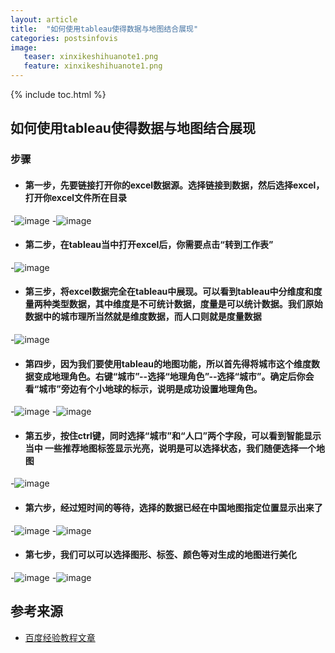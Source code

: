 ```yaml
---
layout: article
title:  "如何使用tableau使得数据与地图结合展现"
categories: postsinfovis
image:
   teaser: xinxikeshihuanote1.png
   feature: xinxikeshihuanote1.png
---
```


{% include toc.html %}


## 如何使用tableau使得数据与地图结合展现
### 步骤

* #### 第一步，先要链接打开你的excel数据源。选择链接到数据，然后选择excel，打开你excel文件所在目录
-![image](https://Wen-ha.github.io/images/t1.jpg)
-![image](https://Wen-ha.github.io/images/t2.jpg)
* #### 第二步，在tableau当中打开excel后，你需要点击“转到工作表”
-![image](https://Wen-ha.github.io/images/t3.jpg)
* #### 第三步，将excel数据完全在tableau中展现。可以看到tableau中分维度和度量两种类型数据，其中维度是不可统计数据，度量是可以统计数据。我们原始数据中的城市理所当然就是维度数据，而人口则就是度量数据
-![image](https://Wen-ha.github.io/images/t4.jpg)
* #### 第四步，因为我们要使用tableau的地图功能，所以首先得将城市这个维度数据变成地理角色。右键“城市”--选择“地理角色”--选择“城市”。确定后你会看“城市”旁边有个小地球的标示，说明是成功设置地理角色。
-![image](https://Wen-ha.github.io/images/t5.jpg)
-![image](https://Wen-ha.github.io/images/t6.jpg)
* #### 第五步，按住ctrl键，同时选择“城市”和“人口”两个字段，可以看到智能显示当中 一些推荐地图标签显示光亮，说明是可以选择状态，我们随便选择一个地图
-![image](https://Wen-ha.github.io/images/t7.jpg)
* #### 第六步，经过短时间的等待，选择的数据已经在中国地图指定位置显示出来了
-![image](https://Wen-ha.github.io/images/t8.jpg)
-![image](https://Wen-ha.github.io/images/t9.jpg)
* #### 第七步，我们可以可以选择图形、标签、颜色等对生成的地图进行美化
-![image](https://Wen-ha.github.io/images/t10.jpg)
-![image](https://Wen-ha.github.io/images/t11.jpg)

## 参考来源
 * [百度经验教程文章](https://jingyan.baidu.com/article/574c52193213e56c8d9dc1c4.html)


